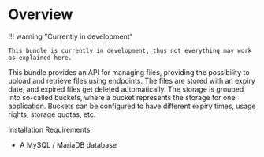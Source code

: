 # Overview 

!!! warning "Currently in development"

    This bundle is currently in development, thus not everything may work as explained here.


This bundle provides an API for managing files, providing the possibility to upload and retrieve files using endpoints.
The files are stored with an expiry date, and expired files get deleted automatically. The storage is grouped into so-called buckets, where a bucket represents the storage for one application.
Buckets can be configured to have different expiry times, usage rights, storage quotas, etc.

Installation Requirements:

 - A MySQL / MariaDB database